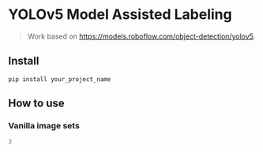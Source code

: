 # YOLOv5 Model Assisted Labeling
> Work based on https://models.roboflow.com/object-detection/yolov5.


## Install

`pip install your_project_name`

## How to use

### Vanilla image sets

```python
3

```
